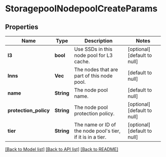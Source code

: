 # StoragepoolNodepoolCreateParams

## Properties
Name | Type | Description | Notes
------------ | ------------- | ------------- | -------------
**l3** | **bool** | Use SSDs in this node pool for L3 cache. | [optional] [default to null]
**lnns** | **Vec<i32>** | The nodes that are part of this node pool. | [default to null]
**name** | **String** | The node pool name. | [default to null]
**protection_policy** | **String** | The node pool protection policy. | [optional] [default to null]
**tier** | **String** | The name or ID of the node pool&#39;s tier, if it is in a tier. | [optional] [default to null]

[[Back to Model list]](../README.md#documentation-for-models) [[Back to API list]](../README.md#documentation-for-api-endpoints) [[Back to README]](../README.md)


